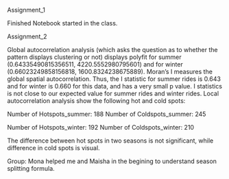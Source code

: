 Assignment_1

Finished Notebook started in the class. 


Assignment_2

Global autocorrelation analysis (which asks the question as to whether the pattern displays clustering or not) displays 
polyfit for summer (0.64335490815356511, 4220.5552980795601) and for winter (0.66023249858156818, 1600.8324238675889).
Moran’s I measures the global spatial autocorrelation. Thus, the I statistic for summer rides is 0.643 and for winter is 0.660
for this data, and has a very small p value. I statistics is not close to our expected value for summer rides and winter rides. 
Local autocorrelation analysis show the following hot and cold spots:

Number of Hotspots_summer: 188
Number of Coldspots_summer: 245

Number of Hotspots_winter: 192
Number of Coldspots_winter: 210

The difference between hot spots in two seasons is not significant, while difference in cold spots is visual.    

Group: Mona helped me and Maisha in the begining to understand season splitting formula.  

